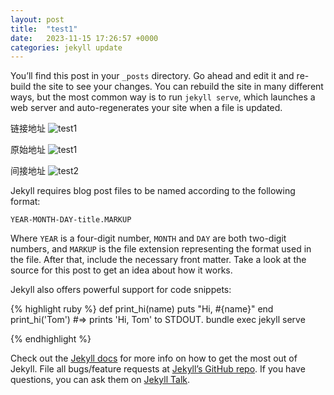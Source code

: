 ```yaml
---
layout: post
title:  "test1"
date:   2023-11-15 17:26:57 +0000
categories: jekyll update
---
```

You’ll find this post in your `_posts` directory. Go ahead and edit it and re-build the site to see your changes. You can rebuild the site in many different ways, but the most common way is to run `jekyll serve`, which launches a web server and auto-regenerates your site when a file is updated.

链接地址
![test1](https://github.com/JiaoZexin/jiaozexin.github.io/blob/a1c7a9bb904030a6ac7f6e13ee158edf202c9620/docs/images/dji_fly_20230511_113926%20am_401_1683794393031_photo.JPG?raw=true)

原始地址
![test1](https://github.com/JiaoZexin/jiaozexin.github.io/blob/gh-pages/docs/images/dji_fly_20230511_113926%20am_401_1683794393031_photo.JPG)

间接地址
![test2](../images/dji_fly_20230511_113926%20am_401_1683794393031_photo.JPG)

Jekyll requires blog post files to be named according to the following format:

`YEAR-MONTH-DAY-title.MARKUP`

Where `YEAR` is a four-digit number, `MONTH` and `DAY` are both two-digit numbers, and `MARKUP` is the file extension representing the format used in the file. After that, include the necessary front matter. Take a look at the source for this post to get an idea about how it works.

Jekyll also offers powerful support for code snippets:

{% highlight ruby %}
def print_hi(name)
  puts "Hi, #{name}"
end
print_hi('Tom')
#=> prints 'Hi, Tom' to STDOUT.
bundle exec jekyll serve

{% endhighlight %}

Check out the [Jekyll docs][jekyll-docs] for more info on how to get the most out of Jekyll. File all bugs/feature requests at [Jekyll’s GitHub repo][jekyll-gh]. If you have questions, you can ask them on [Jekyll Talk][jekyll-talk].

[jekyll-docs]: https://jekyllrb.com/docs/home
[jekyll-gh]:   https://github.com/jekyll/jekyll
[jekyll-talk]: https://talk.jekyllrb.com/
